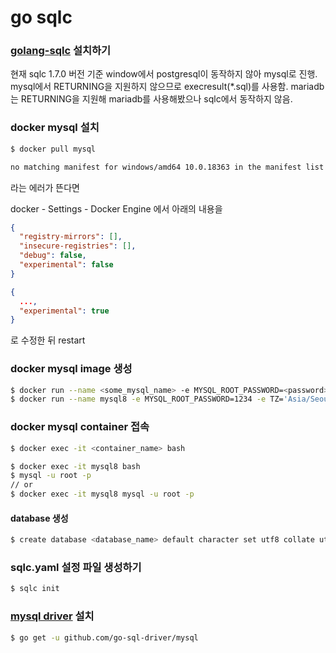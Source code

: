 # go sqlc

### [golang-sqlc](https://github.com/kyleconroy/sqlc) 설치하기

현재 sqlc 1.7.0 버전 기준 window에서 postgresql이 동작하지 않아 mysql로 진행.
mysql에서 RETURNING을 지원하지 않으므로 execresult(*.sql)를 사용함.
mariadb는 RETURNING을 지원해 mariadb를 사용해봤으나 sqlc에서 동작하지 않음.

### docker mysql 설치
```bash
$ docker pull mysql
```

``` bash
no matching manifest for windows/amd64 10.0.18363 in the manifest list entries
```
라는 에러가 뜬다면

docker - Settings - Docker Engine 에서 아래의 내용을
```json
{
  "registry-mirrors": [],
  "insecure-registries": [],
  "debug": false,
  "experimental": false
}
```
```json
{
  ...,
  "experimental": true
}
```
로 수정한 뒤 restart

### docker mysql image 생성
```bash
$ docker run --name <some_mysql_name> -e MYSQL_ROOT_PASSWORD=<password> -p <host_ports:container_ports> -d mysql:<tag>
$ docker run --name mysql8 -e MYSQL_ROOT_PASSWORD=1234 -e TZ='Asia/Seoul' -p 3306:3306 -d mysql:latest
```

### docker mysql container 접속
```bash
$ docker exec -it <container_name> bash
```

```bash
$ docker exec -it mysql8 bash
$ mysql -u root -p
// or
$ docker exec -it mysql8 mysql -u root -p
```

#### database 생성
```bash
$ create database <database_name> default character set utf8 collate utf8_general_ci;
```

### sqlc.yaml 설정 파일 생성하기
```bash
$ sqlc init
```

### [mysql driver](https://github.com/go-sql-driver/mysql/) 설치
```bash
$ go get -u github.com/go-sql-driver/mysql
```